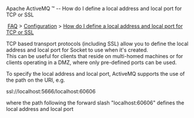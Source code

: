 Apache ActiveMQ ™ -- How do I define a local address and local port for TCP or SSL 

 [FAQ](/FAQ/index.md) > [Configuration](../../FAQ/configuration.md) > [How do I define a local address and local port for TCP or SSL](../../FAQ/Configuration/how-do-i-define-a-local-address-and-local-port-for-tcp-or-ssl.md)


TCP based transport protocols (including SSL) allow you to define the local address and local port for Socket to use when it's created.  
This can be useful for clients that reside on multi-homed machines or for clients operating in a DMZ, where only pre-defined ports can be used.

To specify the local address and local port, ActiveMQ supports the use of the path on the URI, e.g.

ssl://localhost:5666/localhost:60606

where the path following the forward slash "localhost:60606" defines the local address and local port

